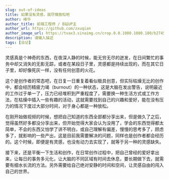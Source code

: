 ```yaml
---
slug: out-of-ideas
title: 如果没有灵感，就尽情放松吧
author: 峰华
author_title: 前端工程师 / B站UP主
author_url: https://github.com/zxuqian
author_image_url: https://tvax3.sinaimg.cn/crop.0.0.1080.1080.180/b2745d44ly8g8s4muqeggj20u00u0n0k.jpg?KID=imgbed,tva&Expires=1582389585&ssig=EvXmyu%2FXsX
description: 请输入描述
tags: [日记]
---
```


灵感真是个神奇的东西，在夜深人静的时候，能无穷无尽的迸发，在日间繁忙的事务中却又消失的无影无踪，或者在某段日子里，灵感都是持续出现的，而在其它日子里，却好像死灰一样，没有任何创意的火花。

这个是创作者的常态吧，在日复一日重复着看似极具创意，但实际枯燥无比的创作中，都会经历精疲力竭（burnout）的一种状态，这是大脑在发出警告，说明最近的工作过于单一了，压力已经堆积到严重程度了，需要换一种生活方式或工作方法，在枯燥中插入一些有趣的活动，这就需要找到自己的兴趣和爱好，能在没有压力的情况下度过大部分时间，对于身心都是一种放松。

在刚开始做视频的时候，想把自己知道的东西全部都分享出来，但是做久了之后，觉得虽然好多都没分享出来，但开始觉得大家会认为没用了，学会的东西觉得都太简单，不会的东西又怕学了讲不明白，或自己理解有偏差，慢慢的思考多了，顾虑多了，就影响的一些产出，这是目前我需要解决的问题，同样也是创作者都会经历的。这个时候，即便是有灵感，也没有动力去实现了，就等于另一种的灵感缺失。

接下来，还是平衡一下生活和创作，在日常创作过程中，把自己曾经的爱好拿出来，让每日的事务多元化，让大脑的不同区域有时间去休息，要长期做下去，就需要有细水长流的方法。另外需要给自己绝对安静的时间和空间，让灵感自由的闯入自己的世界。
